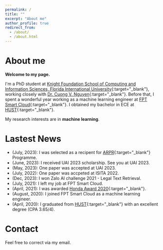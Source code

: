 ```yaml
---
permalink: /
title: ""
excerpt: "About me"
author_profile: true
redirect_from: 
  - /about/
  - /about.html
---
```


About me
======
**Welcome to my page.**

I'm a PhD student at [Knight Foundation School of Computing and Information Sciences, Florida International University](https://www.cis.fiu.edu/){:target="_blank"}, working closely with [Dr. Cuong V. Nguyen](https://nvcuong.github.io/){:target="_blank"}. Before that, I spent a wonderful year working as a machine learning engineer at [FPT Smart Cloud](https://fptcloud.com/){:target="_blank"}. I obtained my bachelor in ECE at [HUST](https://hust.edu.vn/en/){:target="_blank"}.

My research interests are in **machine learning**.

Lastest News
======
- (July, 2023): I was selected as a recipent for [ARPR](https://www.a-star.edu.sg/Scholarships/for-graduate-studies/a-star-research-attachment-programme){:target="_blank"} Programme.
- (June, 2023): I received UAI 2023 scholarship. See you at UAI 2023.
- (May, 2023): One paper was accepted at UAI 2023.
- (July, 2022): One paper was accpeted at ISITA 2022.
- (Dec, 2023): I won Zalo AI challenge 2021 - Legal Text Retrieval.
- (July, 2021): I left my job at FPT Smart Cloud.
- (April, 2021): I was awarded [Honda Award 2020](https://www.hondafoundation.jp/en/yes_program.html){:target="_blank"}.
- (August, 2020): I joined FPT Smart Cloud as a machine learning engineer.
- (April, 2020): I graduated from [HUST](https://www.hust.edu.vn/){:target="_blank"} with an excellent degree (CPA 3.65/4).


Contact
======
Feel free to correct via my email.
